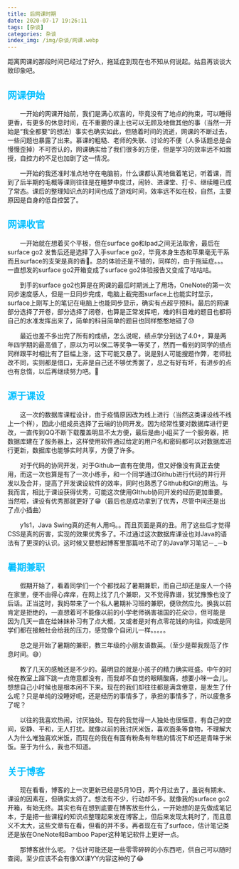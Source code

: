 ```yaml
---
title: 后网课时期
date: 2020-07-17 19:26:11
tags: [杂谈]
categories: 杂谈
index_img: /img/杂谈/网课.webp
---
```




距离网课的那段时间已经过了好久，拖延症到现在也不知从何说起。姑且再谈谈大致印象吧。

<!--more-->

## <font color="deepskyblue">网课伊始</font>

&emsp;&emsp;一开始的网课开始前，我们是满心欢喜的，毕竟没有了地点的拘束，可以睡得更香，有更多的休息时间，在不重要的课上也可以无顾及地做其他的事（当然一开始是“我全都要”的想法）事实也确实如此，但随着时间的流逝，网课的不断过去，一些问题也暴露了出来。慕课的粗糙、老师的失联、讨论的不便（人多话题总是会慢慢歪掉）不可否认的，网课确实给了我们很多的方便，但是学习的效率远不如面授，自控力的不足也加剧了这一情况。

&emsp;&emsp;一开始的我还准时准点地守在电脑前，什么课都认真地做着笔记，听着课，而到了后半期的毛概等课则往往是在睡梦中度过，闹铃、进课堂、打卡、继续睡已成了常态。课后的整理知识点的时间也成了游戏时间，效率远不如在校，自然，主要原因是自身的低自控罢了。

## <font color="deepskyblue">网课收官</font>

&emsp;&emsp;一开始就在想着买个平板，但在surface go和Ipad之间无法取舍，最后在surface go2 发售后还是选择了入手surface go2，毕竟本身生态和苹果毫无干系而且surface的支架是真的香🤪。总的体验还是不错的，同样的，由于拖延症。。。一直想发的surface go2开箱变成了surface go2体验报告又变成了咕咕咕。

&emsp;&emsp;到手的surface go2也算是在网课的最后时期派上了用场，OneNote的第一次同步速度感人，但是一旦同步完成，电脑上截完图surface上也能实时显示，surface上刚写上的笔记在电脑上也能同步显示，确实有点超乎预料。最后的网课部分选择了开卷，部分选择了闭卷，也算是正常发挥吧，难的科目难的题目也都将自己的水准发挥出来了，简单的科目简单的题目也同样憨憨地错了😓

&emsp;&emsp;最近也差不多出完了所有的成绩，怎么说呢，绩点学分到达了4.0+，算是两年四学期的最高值了，原以为可以保二等奖争一等奖了，然而一看别的同学的绩点同样跟平时相比有了巨幅上涨，这下可能又悬了。说是别人可能搜题作弊，老师批改不同，实则都是借口，无非是自己还不够优秀罢了，总之有好有坏，有进步的点也有怠惰，以后再继续努力吧。:muscle:

## <font color="deepskyblue">源于课设</font>

&emsp;&emsp;这一次的数据库课程设计，由于疫情原因改为线上进行（当然这类课设线不线上一个样），因此小组成员选择了云端的协同开发。因为经常性要对数据库进行更改，一直传到QQ不断下载覆盖明显不太方便，最后是由小组买了一个服务器，把数据库建在了服务器上，这样使用软件通过给定的用户名和密码都可以对数据库进行更新，数据库也能够实时共享，方便了许多。

&emsp;&emsp;对于代码的协同开发，对于Github一直有在使用，但又好像没有真正去使用，而这一次也算是有了一次小练手，和一个同学通过Github进行代码的并行开发以及合并，提高了开发课设软件的效率，同时也熟悉了Github和Git的用法。与我而言，相比于课设获得优秀，可能这次使用GIthub协同开发的经历更加重要。当然啦，课设有优秀那就更好了😁（最后也是成功拿到了优秀，尽管中间还是出了点小插曲）

&emsp;&emsp;y1s1，Java Swing真的还有人用吗。。而且页面是真的丑。用了这些后才觉得CSS是真的厉害，实现的效果优秀多了。不过通过这次数据库课设也对Java的语法有了更深的认识。这时候又要想起博客里那篇咕不动了的Java学习笔记－_－b

## <font color="deepskyblue">暑期兼职</font>

&emsp;&emsp;假期开始了，看着同学们一个个都找起了暑期兼职，而自己却还是废人一个待在家里，便不由得心痒痒，在网上找了几个兼职，又不觉得靠谱，犹犹豫豫也没了后话。正当这时，我妈带来了一个私人暑期补习班的兼职，便欣然应允。换我以前肯定是拒绝的，一直想着可不能像以前的小学老师祸害祖国的花朵😑，但可能是因为几天一直在给妹妹补习有了点大概，又或者是对有点零花钱的向往，抑或是同学们都在接触社会给我的压力，感觉像个自闭儿一样。。。。。

&emsp;&emsp;总之是开始了暑期的兼职，教三年级的小朋友语数英。（至少是帮我规范了作息时间。😅）

&emsp;&emsp;教了几天的感触还是不少的。最明显的就是小孩子的精力确实旺盛。中午的时候在教室上蹿下跳一点倦意都没有，而我却不自觉的眼睛酸痛，想要小咪一会儿。想想自己小时候也是根本闲不下来。现在的我们却往往都是满含倦意，是发生了什么呢？只是单纯的没睡好呢，还是经历的事情多了，承担的事情多了，所以疲惫多了呢？

&emsp;&emsp;以往的我喜欢热闹，讨厌独处。现在的我觉得一人独处也很惬意，有自己的空间，安静、平和，无人打扰。就像以前的我讨厌米饭，喜欢面条等食物，不理解大人为什么唯独喜欢米饭，而现在的我在有面有粉条有年糕的情况下却还是青睐于米饭。至于为什么，我也不知道。

## <font color="deepskyblue">关于博客</font>

&emsp;&emsp;现在看看，博客的上一次更新已经是5月10日，两个月过去了，虽说有期末、课设的因素在，但确实太鸽了。想法有不少，行动却不多。就像我的surface go2开箱，有始无终。其实也有在想到底要在博客放些什么，一开始想的是先做成笔记本，于是把一些课程的知识点整理起来发在博客上，但后来发现太耗时了，而且意义不太大，这些文章有在看，但看的并不多。再者现在有了surface，估计笔记类还是放在OneNote和Bamboo Paper这种笔记软件上更好一点。

&emsp;&emsp;那博客放什么呢。？估计可能还是一些零零碎碎的小东西吧，供自己可以随时查阅。至少应该不会有像XX课YY内容这种的了😂

